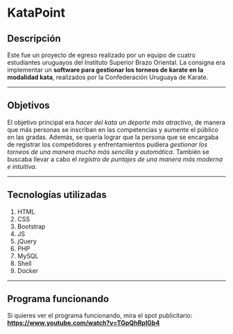 # KataPoint
## Descripción
Este fue un proyecto de egreso realizado por un equipo de cuatro estudiantes uruguayos del Instituto Superior Brazo Oriental.
La consigna era implementar un **software para gestionar los torneos de karate en la modalidad kata**, realizados por la Confederación Uruguaya de Karate. 
***
## Objetivos
El objetivo principal era *hacer del kata un deporte más atractivo*, de manera que más personas se inscriban en las competencias y aumente el público en las gradas.
Además, se quería lograr que la persona que se encargaba de registrar los competidores y enfrentamientos pudiera *gestionar los torneos de una manera mucho más sencilla y automática*.
También se buscaba llevar a cabo el *registro de puntajes de una manera más moderna e intuitiva*.
***
## Tecnologías utilizadas
1. HTML
2. CSS
3. Bootstrap
4. JS
5. jQuery
6. PHP
7. MySQL
8. Shell
9. Docker
***
## Programa funcionando
Si quieres ver el programa funcionando, mira el spot publicitario: **https://www.youtube.com/watch?v=TGpQhRpIGb4**
